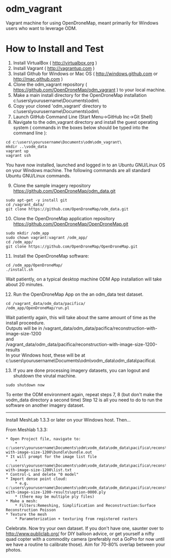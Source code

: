 odm_vagrant
===========

Vagrant machine for using OpenDroneMap, meant primarily for Windows users who want to leverage ODM.

How to Install and Test
========================

1. Install VirtualBox ( http://virtualbox.org )
2. Install Vagrant ( http://vagrantup.com )
3. Install Github for Windows or Mac OS ( http://windows.github.com or http://mac.github.com )
4. Clone the odm_vagrant repository ( https://github.com/OpenDroneMap/odm_vagrant ) to your local machine.
5. Make a main install directory for the OpenDroneMap installation c:\users\yourusername\Documents\odm\
6. Copy your cloned 'odm_vagrant' directory to c:\users\yourusername\Documents\odm\
7. Launch GitHub Command Line (Start Menu->GitHub Inc->Git Shell)
8. Navigate to the odm_vagrant directory and install the guest operating system ( commands in the boxes below should be typed into the command line ):

  ```
  cd c:\users\yourusername\Documents\odm\odm_vagrant\
  mkdir ..\vodm_data
  vagrant up
  vagrant ssh
  ```
You have now installed, launched and logged in to an Ubuntu GNU/Linux OS on your Windows machine. The following commands are all standard Ubuntu GNU/Linux commands.

9. Clone the sample imagery repository https://github.com/OpenDroneMap/odm_data.git

  ```
  sudo apt-get -y install git
  cd /vagrant_data/
  git clone https://github.com/OpenDroneMap/odm_data.git
  ```

10. Clone the OpenDroneMap application repository  https://github.com/OpenDroneMap/OpenDroneMap.git

  ```
  sudo mkdir /odm_app
  sudo chown vagrant:vagrant /odm_app/
  cd /odm_app/
  git clone https://github.com/OpenDroneMap/OpenDroneMap.git
  ```

11. Install the OpenDroneMap software:

  ```
  cd /odm_app/OpenDroneMap/
  ./install.sh
  ```
Wait patiently, on a typical desktop machine ODM App installation will take about 20 minutes.

12. Run the OpenDroneMap App on the an odm_data test dataset.

  ```
  cd /vagrant_data/odm_data/pacifica/
  /odm_app/OpenDroneMap/run.pl
  ```
Wait patiently again, this will take about the same amount of time as the install proceedure.<br>
Outputs will be in /vagrant_data/odm_data/pacifica/reconstruction-with-image-size-1200<br>
and<br>
/vagrant_data/odm_data/pacifica/reconstruction-with-image-size-1200-results<br>
In your Windows host, these will be at c:\users\yourusername\Documents\odm\vodm_data\odm_data\pacifica\

13. If you are done processing imagery datasets, you can logout and shutdown the virutal machine.

  ```
  sudo shutdown now
  ```
To enter the ODM environment again, repeat steps 7, 8 (but don't make the vodm_data directory a second time) Step 12 is all you need to do to run the software on another imagery dataset.

---

Install MeshLab 1.3.3 or later on your Windows host. Then...

From Meshlab 1.3.3:

	* Open Project file, navigate to:
		* c:\users\yourusername\Documents\odm\vodm_data\odm_data\pacifica\reconstruction-with-image-size-1200\bundle\bundle.out
	* It will prompt for the image list file
		* c:\users\yourusername\Documents\odm\vodm_data\odm_data\pacifica\reconstruction-with-image-size-1200\list.txt
	* Control-L and delete "0 model"
	* Import dense point cloud:
		* e.g. c:\users\yourusername\Documents\odm\vodm_data\odm_data\pacifica\reconstruction-with-image-size-1200-results\option-0000.ply
		* (there may be multiple ply files)
	* Make a mesh:
		* Filters:Remeshing, Simplification and Reconstruction:Surface Reconstruction Poisson
	* Texture the mesh
		* Parameterization + texturing from registered rasters

Celebrate. Now try your own dataset. If you don't have one, saunter over to http://www.publiclab.org/ for DIY balloon advice, or get yourself a nifty quad copter with a commodity camera (preferably not a GoPro for now until we have a routine to calibrate those). Aim for 70-80% overlap between your photos.
